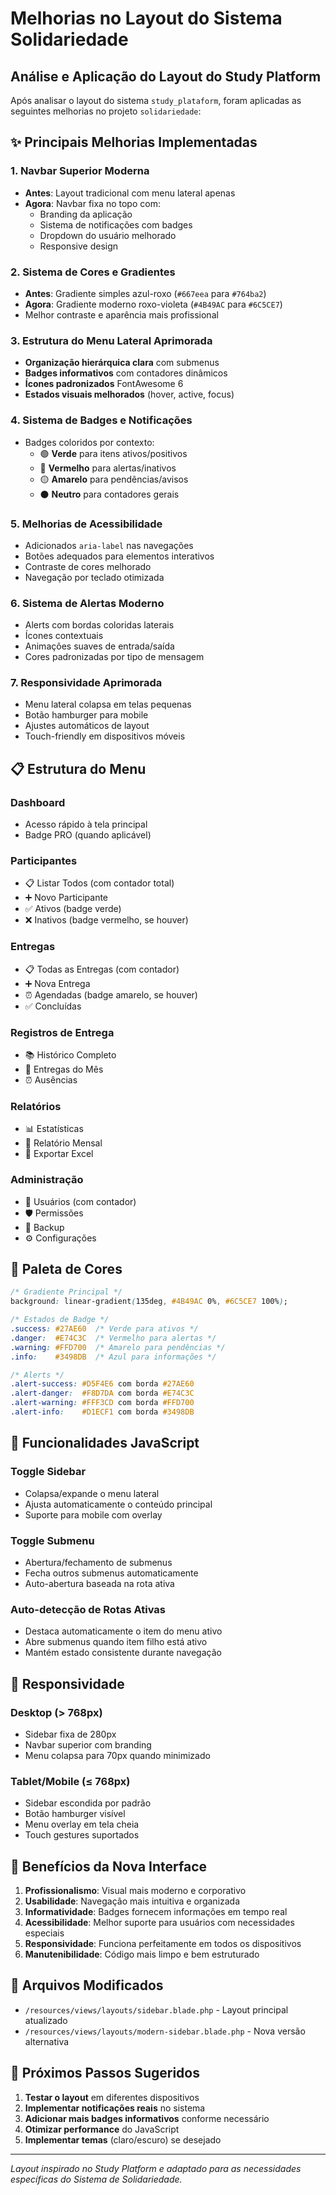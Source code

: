 # Melhorias no Layout do Sistema Solidariedade

## Análise e Aplicação do Layout do Study Platform

Após analisar o layout do sistema `study_plataform`, foram aplicadas as seguintes melhorias no projeto `solidariedade`:

## ✨ Principais Melhorias Implementadas

### 1. **Navbar Superior Moderna**
- **Antes**: Layout tradicional com menu lateral apenas
- **Agora**: Navbar fixa no topo com:
  - Branding da aplicação
  - Sistema de notificações com badges
  - Dropdown do usuário melhorado
  - Responsive design

### 2. **Sistema de Cores e Gradientes**
- **Antes**: Gradiente simples azul-roxo (`#667eea` para `#764ba2`)
- **Agora**: Gradiente moderno roxo-violeta (`#4B49AC` para `#6C5CE7`)
- Melhor contraste e aparência mais profissional

### 3. **Estrutura do Menu Lateral Aprimorada**
- **Organização hierárquica clara** com submenus
- **Badges informativos** com contadores dinâmicos
- **Ícones padronizados** FontAwesome 6
- **Estados visuais melhorados** (hover, active, focus)

### 4. **Sistema de Badges e Notificações**
- Badges coloridos por contexto:
  - 🟢 **Verde** para itens ativos/positivos
  - 🔴 **Vermelho** para alertas/inativos
  - 🟡 **Amarelo** para pendências/avisos
  - ⚫ **Neutro** para contadores gerais

### 5. **Melhorias de Acessibilidade**
- Adicionados `aria-label` nas navegações
- Botões adequados para elementos interativos
- Contraste de cores melhorado
- Navegação por teclado otimizada

### 6. **Sistema de Alertas Moderno**
- Alerts com bordas coloridas laterais
- Ícones contextuais
- Animações suaves de entrada/saída
- Cores padronizadas por tipo de mensagem

### 7. **Responsividade Aprimorada**
- Menu lateral colapsa em telas pequenas
- Botão hamburger para mobile
- Ajustes automáticos de layout
- Touch-friendly em dispositivos móveis

## 📋 Estrutura do Menu

### Dashboard
- Acesso rápido à tela principal
- Badge PRO (quando aplicável)

### Participantes
- 📋 Listar Todos (com contador total)
- ➕ Novo Participante
- ✅ Ativos (badge verde)
- ❌ Inativos (badge vermelho, se houver)

### Entregas
- 📋 Todas as Entregas (com contador)
- ➕ Nova Entrega
- ⏰ Agendadas (badge amarelo, se houver)
- ✅ Concluídas

### Registros de Entrega
- 📚 Histórico Completo
- 📅 Entregas do Mês
- ⏰ Ausências

### Relatórios
- 📊 Estatísticas
- 📄 Relatório Mensal
- 📗 Exportar Excel

### Administração
- 👥 Usuários (com contador)
- 🛡️ Permissões
- 💾 Backup
- ⚙️ Configurações

## 🎨 Paleta de Cores

```css
/* Gradiente Principal */
background: linear-gradient(135deg, #4B49AC 0%, #6C5CE7 100%);

/* Estados de Badge */
.success: #27AE60  /* Verde para ativos */
.danger:  #E74C3C  /* Vermelho para alertas */
.warning: #FFD700  /* Amarelo para pendências */
.info:    #3498DB  /* Azul para informações */

/* Alerts */
.alert-success: #D5F4E6 com borda #27AE60
.alert-danger:  #F8D7DA com borda #E74C3C
.alert-warning: #FFF3CD com borda #FFD700
.alert-info:    #D1ECF1 com borda #3498DB
```

## 🔧 Funcionalidades JavaScript

### Toggle Sidebar
- Colapsa/expande o menu lateral
- Ajusta automaticamente o conteúdo principal
- Suporte para mobile com overlay

### Toggle Submenu
- Abertura/fechamento de submenus
- Fecha outros submenus automaticamente
- Auto-abertura baseada na rota ativa

### Auto-detecção de Rotas Ativas
- Destaca automaticamente o item do menu ativo
- Abre submenus quando item filho está ativo
- Mantém estado consistente durante navegação

## 📱 Responsividade

### Desktop (> 768px)
- Sidebar fixa de 280px
- Navbar superior com branding
- Menu colapsa para 70px quando minimizado

### Tablet/Mobile (≤ 768px)
- Sidebar escondida por padrão
- Botão hamburger visível
- Menu overlay em tela cheia
- Touch gestures suportados

## 🚀 Benefícios da Nova Interface

1. **Profissionalismo**: Visual mais moderno e corporativo
2. **Usabilidade**: Navegação mais intuitiva e organizada
3. **Informatividade**: Badges fornecem informações em tempo real
4. **Acessibilidade**: Melhor suporte para usuários com necessidades especiais
5. **Responsividade**: Funciona perfeitamente em todos os dispositivos
6. **Manutenibilidade**: Código mais limpo e bem estruturado

## 📂 Arquivos Modificados

- `/resources/views/layouts/sidebar.blade.php` - Layout principal atualizado
- `/resources/views/layouts/modern-sidebar.blade.php` - Nova versão alternativa

## 🔄 Próximos Passos Sugeridos

1. **Testar o layout** em diferentes dispositivos
2. **Implementar notificações reais** no sistema
3. **Adicionar mais badges informativos** conforme necessário
4. **Otimizar performance** do JavaScript
5. **Implementar temas** (claro/escuro) se desejado

---

*Layout inspirado no Study Platform e adaptado para as necessidades específicas do Sistema de Solidariedade.*

